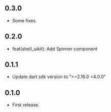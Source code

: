 ## 0.3.0

* Some fixes.

## 0.2.0

* feat(shell_uikit): Add Spinner component

## 0.1.1

* Update dart sdk version to ">=2.16.0 <4.0.0"

## 0.1.0

* First release.
